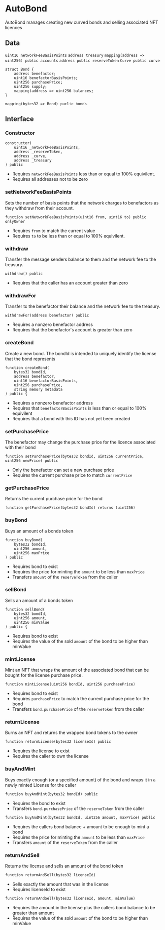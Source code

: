 # AutoBond

AutoBond manages creating new curved bonds and selling associated NFT
licences

## Data

`uint16 networkFeeBasisPoints`
`address treasury`
`mapping(address => uint256) public accounts`
`address public reserveToken`
`Curve public curve`
```
struct Bond {
    address benefactor;
    uint16 benefactorBasisPoints;
    uint256 purchasePrice;
    uint256 supply;
    mapping(address => uint256 balances;
}
```
`mapping(bytes32 => Bond) puclic bonds`

## Interface

### Constructor

```
constructor(
    uint16 _networkFeeBasisPoints,
    address _reserveToken,
    address _curve,
    address _treasury
) public
```

* Requires `networkFeeBasisPoints` less than or equal to 100% equivilent.
* Requires all addresses not to be zero

### setNetworkFeeBasisPoints

Sets the number of basis points that the network charges to
benefactors as they withdraw from their account.

`function setNetworkFeeBasisPoints(uint16 from, uint16 to) public onlyOwner`

* Requires `from` to match the current value
* Requires `to` to be less than or equal to 100% equivilent.

### withdraw

Transfer the message senders balance to them and the network fee to
the treasury.

`withdraw() public`

* Requires that the caller has an account greater than zero

### withdrawFor

Transfer to the benefactor their balance and the network fee to the
treasury.

`withdrawFor(address benefactor) public`

* Requires a nonzero benefactor address
* Requires that the benefactor's account is greater than zero

### createBond

Create a new bond. The bondId is intended to uniquely identify the
license that the bond represents

```
function createBond(
    bytes32 bondId,
    address benefactor,
    uint16 benefactorBasisPoints,
    uint256 purchasePrice,
    string memory metadata
) public {
```

* Requires a nonzero benefactor address
* Requires that `benefactorBasisPoints` is less than or equal to 100% equivilent
* Requires that a bond with this ID has not yet been created

### setPurchasePrice

The benefactor may change the purchase price for the licence
associated with their bond

`function setPurchasePrice(bytes32 bondId, uint256 currentPrice, uint256 newPrice) public`

* Only the benefactor can set a new purchase price
* Requires the current purchase price to match `currentPrice`

### getPurchasePrice

Returns the current purchase price for the bond

`function getPurchasePrice(bytes32 bondId) returns (uint256)`

### buyBond

Buys an amount of a bonds token

```
function buyBond(
    bytes32 bondId,
    uint256 amount,
    uint256 maxPrice
) public
```

* Requires bond to exist
* Requires the price for minting the `amount` to be less than `maxPrice`
* Transfers `amount` of the `reserveToken` from the caller

### sellBond

Sells an amount of a bonds token

```
function sellBond(
    bytes32 bondId,
    uint256 amount,
    uint256 minValue
) public {
```

* Requires bond to exist
* Requires the value of the sold `amount` of the bond to be higher
  than minValue

### mintLicense

Mint an NFT that wraps the amount of the associated bond that can be
bought for the license purchase price.

`function mintLicense(uint256 bondId, uint256 purchasePrice)`

* Requires bond to exist
* Requires `purchasePrice` to match the current purchase price for the bond
* Transfers `bond.purchasePrice` of the `reserveToken` from the caller

### returnLicense

Burns an NFT and returns the wrapped bond tokens to the owner

`function returnLicense(bytes32 licenseId) public`

* Requires the license to exist
* Requires the caller to own the license

### buyAndMint

Buys exactly enough (or a specified amount) of the bond and wraps it
in a newly minted License for the caller

`function buyAndMint(bytes32 bondId) public`

* Requires the bond to exist
* Transfers `bond.purchasePrice` of the `reserveToken` from the caller

`function buyAndMint(bytes32 bondId, uint256 amount, maxPrice) public`

* Requires the callers bond balance + amount to be enough to mint a bond
* Requires the price for minting the `amount` to be less than `maxPrice`
* Transfers `amount` of the `reserveToken` from the caller

### returnAndSell

Returns the license and sells an amount of the bond token

`function returnAndSell(bytes32 licenseId)`

* Sells exactly the amount that was in the license
* Requires licenseId to exist

`function returnAndSell(bytes32 licenseId, amount, minValue)`

* Requires the amount in the license plus the callers bond balance to
  be greater than amount
* Requires the value of the sold `amount` of the bond to be higher
  than minValue
